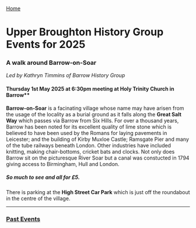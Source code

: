 [Home](https://simon-scmp.github.io/Upper-Broughton-History/)

# Upper Broughton History Group Events for 2025

### A walk around Barrow-on-Soar

*Led by Kathryn Timmins of Barrow History Group*

#### Thursday 1st May 2025 at 6:30pm meeting at Holy Trinity Church in Barrow**

**Barrow-on-Soar** is a facinating village whose name may have arisen from the usage of the locality as a burial ground as it falls along the **Great Salt Way** which passes via Barrow from Six Hills.
For over a thousand years, Barrow has been noted for its excellent quality of lime stone which is believed to have been used by the Romans for laying pavements  in Leicester; and the building of Kirby Muxloe Castle; Ramsgate Pier and many of the tube railways beneath London.
Other industries have included knitting, making chair-bottoms, cricket bats and clocks.
Not only does Barrow sit on the picturesque River Soar but a canal was constucted in 1794 giving access to Birmingham, Hull and London.

##### So much to see and all for £5.
There is parking at the **High Street Car Park** which is just off the roundabout in the centre of the village.

---


### [Past Events](past_events.md)

